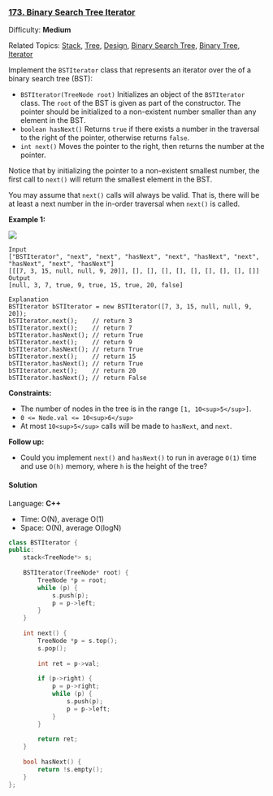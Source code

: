 ### [173\. Binary Search Tree Iterator](https://leetcode.com/problems/binary-search-tree-iterator/)

Difficulty: **Medium**

Related Topics: [Stack](https://leetcode.com/tag/stack/), [Tree](https://leetcode.com/tag/tree/), [Design](https://leetcode.com/tag/design/), [Binary Search Tree](https://leetcode.com/tag/binary-search-tree/), [Binary Tree](https://leetcode.com/tag/binary-tree/), [Iterator](https://leetcode.com/tag/iterator/)


Implement the `BSTIterator` class that represents an iterator over the of a binary search tree (BST):

*   `BSTIterator(TreeNode root)` Initializes an object of the `BSTIterator` class. The `root` of the BST is given as part of the constructor. The pointer should be initialized to a non-existent number smaller than any element in the BST.
*   `boolean hasNext()` Returns `true` if there exists a number in the traversal to the right of the pointer, otherwise returns `false`.
*   `int next()` Moves the pointer to the right, then returns the number at the pointer.

Notice that by initializing the pointer to a non-existent smallest number, the first call to `next()` will return the smallest element in the BST.

You may assume that `next()` calls will always be valid. That is, there will be at least a next number in the in-order traversal when `next()` is called.

**Example 1:**

![](https://assets.leetcode.com/uploads/2018/12/25/bst-tree.png)

```
Input
["BSTIterator", "next", "next", "hasNext", "next", "hasNext", "next", "hasNext", "next", "hasNext"]
[[[7, 3, 15, null, null, 9, 20]], [], [], [], [], [], [], [], [], []]
Output
[null, 3, 7, true, 9, true, 15, true, 20, false]

Explanation
BSTIterator bSTIterator = new BSTIterator([7, 3, 15, null, null, 9, 20]);
bSTIterator.next();    // return 3
bSTIterator.next();    // return 7
bSTIterator.hasNext(); // return True
bSTIterator.next();    // return 9
bSTIterator.hasNext(); // return True
bSTIterator.next();    // return 15
bSTIterator.hasNext(); // return True
bSTIterator.next();    // return 20
bSTIterator.hasNext(); // return False
```

**Constraints:**

*   The number of nodes in the tree is in the range `[1, 10<sup>5</sup>]`.
*   `0 <= Node.val <= 10<sup>6</sup>`
*   At most `10<sup>5</sup>` calls will be made to `hasNext`, and `next`.

**Follow up:**

*   Could you implement `next()` and `hasNext()` to run in average `O(1)` time and use `O(h)` memory, where `h` is the height of the tree?


#### Solution

Language: **C++**

* Time: O(N), average O(1)
* Space: O(N), average O(logN)

```c++
class BSTIterator {
public:
    stack<TreeNode*> s;
    
    BSTIterator(TreeNode* root) {
        TreeNode *p = root;
        while (p) {
            s.push(p);
            p = p->left;
        }
    }
    
    int next() {
        TreeNode *p = s.top();
        s.pop();
        
        int ret = p->val;
        
        if (p->right) {
            p = p->right;
            while (p) {
                s.push(p);
                p = p->left;
            }
        }
        
        return ret;
    }
    
    bool hasNext() {
        return !s.empty();
    }
};
```